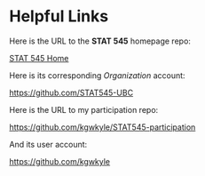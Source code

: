 # Helpful Links


Here is the URL to the __STAT 545__ homepage repo:

[STAT 545 Home](https://github.com/STAT545-UBC/STAT-545-home)

Here is its corresponding _Organization_ account:

https://github.com/STAT545-UBC

Here is the URL to my participation repo:

https://github.com/kgwkyle/STAT545-participation

And its user account:

https://github.com/kgwkyle
